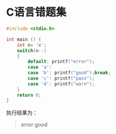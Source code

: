 # C语言错题集



```C
#include <stdio.h>

int main () {
	int n= 'e';
	switch(n--)
	{
		default: printf("error");
		case 'a':
		case 'b': printf("good");break;
		case 'c': printf("pass");
		case 'd': printf("warn");
	}
	return 0;
}

```

执行结果为：

> error good